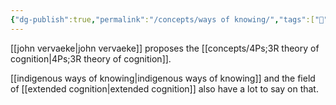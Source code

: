 ```yaml
---
{"dg-publish":true,"permalink":"/concepts/ways of knowing/","tags":["🌱"]}
---
```


[[john vervaeke\|john vervaeke]] proposes the [[concepts/4Ps;3R theory of cognition\|4Ps;3R theory of cognition]].

[[indigenous ways of knowing\|indigenous ways of knowing]] and the field of [[extended cognition\|extended cognition]] also have a lot to say on that.